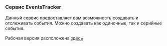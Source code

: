 ### Сервис EventsTracker

Данный сервис предоставляет вам возможность создавать и отслеживать события.
Можно создавать как одиночные, так и серийные события.

Рабочая версия расположена [здесь](http://events-tracker.herokuapp.com/)